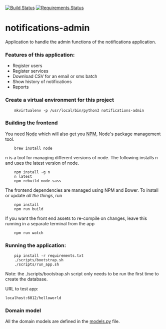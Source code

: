 [![Build Status](https://travis-ci.org/alphagov/notifications-admin.svg)](https://travis-ci.org/alphagov/notifications-admin)
[![Requirements Status](https://requires.io/github/alphagov/notifications-admin/requirements.svg?branch=master)](https://requires.io/github/alphagov/notifications-admin/requirements/?branch=master)


# notifications-admin
Application to handle the admin functions of the notifications application.

### Features of this application:
<ul>
 <li>Register users
 <li>Register services
 <li>Download CSV for an email or sms batch
 <li>Show history of notifications
 <li>Reports
</ul>

### Create a virtual environment for this project
```shell
    mkvirtualenv -p /usr/local/bin/python3 notifications-admin
```


### Building the frontend

You need [Node](http://nodejs.org/) which will also get you [NPM](npmjs.org),
Node's package management tool.
```shell
    brew install node
```

n is a tool for managing different versions of node. The following installs n
and uses the latest version of node.
```shell
    npm install -g n
    n latest
    npm rebuild node-sass
```

The frontend dependencies are managed using NPM and Bower. To install or update
*all the things*, run
```shell
    npm install
    npm run build
```

If you want the front end assets to re-compile on changes, leave this running
in a separate terminal from the app
```shell
    npm run watch
```

### Running the application:
```shell
    pip install -r requirements.txt
    ./scripts/bootstrap.sh  
    ./scripts/run_app.sh
```

Note: the ./scripts/bootstrap.sh script only needs to be run the first time to
create the database.

URL to test app:

    localhost:6012/helloworld


### Domain model

All the domain models are defined in the
[models.py](https://github.com/alphagov/notifications-admin/blob/master/app/models.py)
file.
